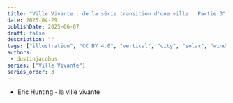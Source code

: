 ```yaml
---
title: "Ville Vivante : de la série transition d'une ville : Partie 3"
date: 2025-04-29
publishDate: 2025-06-07
draft: false
description: ""
tags: ["illustration", "CC BY 4.0", "vertical", "city", "solar", "wind turbine", "people", "transport", "airship"]
authors:
 - dustinjacobus
series: ["Ville Vivante"]
series_order: 3
---
```


- Eric Hunting - la ville vivante

